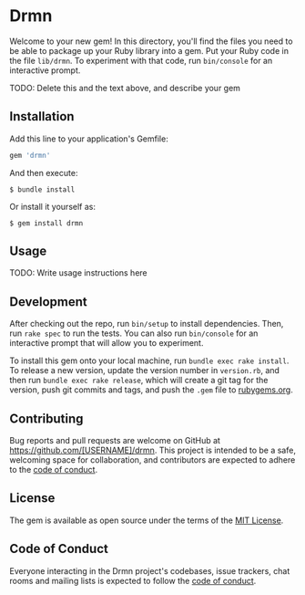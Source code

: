 # Drmn

Welcome to your new gem! In this directory, you'll find the files you need to be able to package up your Ruby library into a gem. Put your Ruby code in the file `lib/drmn`. To experiment with that code, run `bin/console` for an interactive prompt.

TODO: Delete this and the text above, and describe your gem

## Installation

Add this line to your application's Gemfile:

```ruby
gem 'drmn'
```

And then execute:

    $ bundle install

Or install it yourself as:

    $ gem install drmn

## Usage

TODO: Write usage instructions here

## Development

After checking out the repo, run `bin/setup` to install dependencies. Then, run `rake spec` to run the tests. You can also run `bin/console` for an interactive prompt that will allow you to experiment.

To install this gem onto your local machine, run `bundle exec rake install`. To release a new version, update the version number in `version.rb`, and then run `bundle exec rake release`, which will create a git tag for the version, push git commits and tags, and push the `.gem` file to [rubygems.org](https://rubygems.org).

## Contributing

Bug reports and pull requests are welcome on GitHub at https://github.com/[USERNAME]/drmn. This project is intended to be a safe, welcoming space for collaboration, and contributors are expected to adhere to the [code of conduct](https://github.com/[USERNAME]/drmn/blob/master/CODE_OF_CONDUCT.md).


## License

The gem is available as open source under the terms of the [MIT License](https://opensource.org/licenses/MIT).

## Code of Conduct

Everyone interacting in the Drmn project's codebases, issue trackers, chat rooms and mailing lists is expected to follow the [code of conduct](https://github.com/[USERNAME]/drmn/blob/master/CODE_OF_CONDUCT.md).
